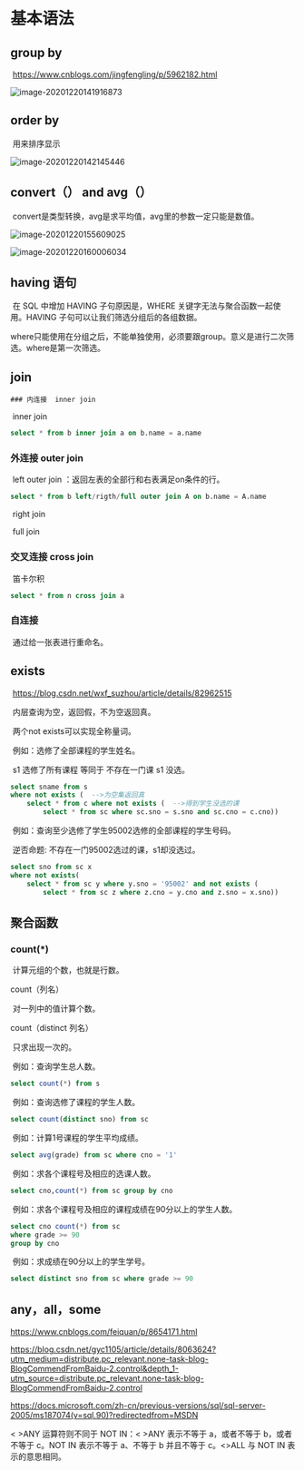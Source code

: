 # 基本语法

## group by

​	https://www.cnblogs.com/jingfengling/p/5962182.html

![image-20201220141916873](C:\Users\asus\AppData\Roaming\Typora\typora-user-images\image-20201220141916873.png)



## order by

​	用来排序显示

![image-20201220142145446](C:\Users\asus\AppData\Roaming\Typora\typora-user-images\image-20201220142145446.png)

## convert（） and avg（）

​	convert是类型转换，avg是求平均值，avg里的参数一定只能是数值。

![image-20201220155609025](C:\Users\asus\AppData\Roaming\Typora\typora-user-images\image-20201220155609025.png)

![image-20201220160006034](C:\Users\asus\AppData\Roaming\Typora\typora-user-images\image-20201220160006034.png)

## having 语句

​	在 SQL 中增加 HAVING 子句原因是，WHERE 关键字无法与聚合函数一起使用。HAVING 子句可以让我们筛选分组后的各组数据。

​	where只能使用在分组之后，不能单独使用，必须要跟group。意义是进行二次筛选。where是第一次筛选。

## join

	### 内连接  inner join

​	inner join

```sql
select * from b inner join a on b.name = a.name
```



### 外连接 outer  join

​	left outer join ：返回左表的全部行和右表满足on条件的行。

```sql
select * from b left/rigth/full outer join A on b.name = A.name
```

​	right join 

​	full join

### 交叉连接 cross join 

​	笛卡尔积

```sql
select * from n cross join a
```

### 自连接

​	通过给一张表进行重命名。

## exists

​	https://blog.csdn.net/wxf_suzhou/article/details/82962515

​	内层查询为空，返回假，不为空返回真。

​	两个not exists可以实现全称量词。

​	例如：选修了全部课程的学生姓名。

​	s1 选修了所有课程 等同于 不存在一门课 s1 没选。 

```sql
select sname from s
where not exists (	-->为空集返回真
    select * from c where not exists (	-->得到学生没选的课
    	select * from sc where sc.sno = s.sno and sc.cno = c.cno))
```

​	例如：查询至少选修了学生95002选修的全部课程的学生号码。

​	逆否命题: 不存在一门95002选过的课，s1却没选过。

```sql
select sno from sc x
where not exists(
    select * from sc y where y.sno = '95002' and not exists (
        select * from sc z where z.cno = y.cno and z.sno = x.sno))
```



## 聚合函数

### count(*)

​	计算元组的个数，也就是行数。

count（列名）

​	对一列中的值计算个数。

count（distinct 列名）

​	只求出现一次的。

​	例如：查询学生总人数。

```sql
select count(*) from s
```

​	例如：查询选修了课程的学生人数。

```sql
select count(distinct sno) from sc
```

​	例如：计算1号课程的学生平均成绩。

```sql
select avg(grade) from sc where cno = '1'
```

​	例如：求各个课程号及相应的选课人数。

```sql
select cno,count(*) from sc group by cno
```

​	例如：求各个课程号及相应的课程成绩在90分以上的学生人数。

```sql
select cno count(*) from sc
where grade >= 90 
group by cno
```

​	例如：求成绩在90分以上的学生学号。

```sql
select distinct sno from sc where grade >= 90
```



## any，all，some

https://www.cnblogs.com/feiquan/p/8654171.html

https://blog.csdn.net/gyc1105/article/details/8063624?utm_medium=distribute.pc_relevant.none-task-blog-BlogCommendFromBaidu-2.control&depth_1-utm_source=distribute.pc_relevant.none-task-blog-BlogCommendFromBaidu-2.control

https://docs.microsoft.com/zh-cn/previous-versions/sql/sql-server-2005/ms187074(v=sql.90)?redirectedfrom=MSDN

< >ANY 运算符则不同于 NOT IN：< >ANY 表示不等于 a，或者不等于 b，或者不等于 c。NOT IN 表示不等于 a、不等于 b 并且不等于 c。<>ALL 与 NOT IN 表示的意思相同。